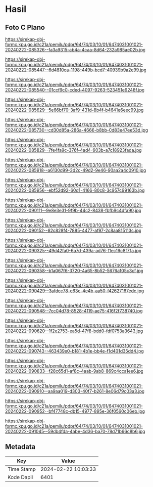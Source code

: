 # Hasil

## Foto C Plano

https://sirekap-obj-formc.kpu.go.id/c21a/pemilu/pdpr/64/74/03/10/01/6474031001021-20240222-085326--fa3a9315-ab4a-4caa-8d64-232a985ae02b.jpg

https://sirekap-obj-formc.kpu.go.id/c21a/pemilu/pdpr/64/74/03/10/01/6474031001021-20240222-085447--6d4810ca-1198-449b-bcd7-40939b9a2e99.jpg

https://sirekap-obj-formc.kpu.go.id/c21a/pemilu/pdpr/64/74/03/10/01/6474031001021-20240222-085540--01ccf9c0-cded-4097-9263-523451e9248f.jpg

https://sirekap-obj-formc.kpu.go.id/c21a/pemilu/pdpr/64/74/03/10/01/6474031001021-20240222-085629--5e66bf70-3af9-431d-8b4f-b4641e6eec99.jpg

https://sirekap-obj-formc.kpu.go.id/c21a/pemilu/pdpr/64/74/03/10/01/6474031001021-20240222-085730--cd30d85a-286a-4666-b8bb-0d83e47ee53d.jpg

https://sirekap-obj-formc.kpu.go.id/c21a/pemilu/pdpr/64/74/03/10/01/6474031001021-20240222-085829--7fe4fa9c-376f-4ad4-903b-a7c18923fada.jpg

https://sirekap-obj-formc.kpu.go.id/c21a/pemilu/pdpr/64/74/03/10/01/6474031001021-20240222-085918--a6130d99-3d2c-49d2-9e46-90aa2a4c0910.jpg

https://sirekap-obj-formc.kpu.go.id/c21a/pemilu/pdpr/64/74/03/10/01/6474031001021-20240222-085956--ebf52d92-60d1-4166-80c8-3c957c99163b.jpg

https://sirekap-obj-formc.kpu.go.id/c21a/pemilu/pdpr/64/74/03/10/01/6474031001021-20240222-090111--9e8e3e31-9f9b-44c2-8438-fbfb9c4dfa90.jpg

https://sirekap-obj-formc.kpu.go.id/c21a/pemilu/pdpr/64/74/03/10/01/6474031001021-20240222-090152--82c828f4-7885-4477-af97-2c8aa815113c.jpg

https://sirekap-obj-formc.kpu.go.id/c21a/pemilu/pdpr/64/74/03/10/01/6474031001021-20240222-090325--49d42fa0-6a7d-439a-ad76-f1ec16c8f71a.jpg

https://sirekap-obj-formc.kpu.go.id/c21a/pemilu/pdpr/64/74/03/10/01/6474031001021-20240222-090358--b1a067f6-3720-4a65-8b52-5676a105c3cf.jpg

https://sirekap-obj-formc.kpu.go.id/c21a/pemilu/pdpr/64/74/03/10/01/6474031001021-20240222-090429--3afdcc78-c63c-4e4b-aa50-f42627167edc.jpg

https://sirekap-obj-formc.kpu.go.id/c21a/pemilu/pdpr/64/74/03/10/01/6474031001021-20240222-090548--7cc04d78-8528-4119-ae75-416f2f738740.jpg

https://sirekap-obj-formc.kpu.go.id/c21a/pemilu/pdpr/64/74/03/10/01/6474031001021-20240222-090620--1f2e2753-ea5d-47f8-bdd0-fdf0753a3643.jpg

https://sirekap-obj-formc.kpu.go.id/c21a/pemilu/pdpr/64/74/03/10/01/6474031001021-20240222-090743--463439e0-b181-4b1e-bb4e-f1d401d35dd4.jpg

https://sirekap-obj-formc.kpu.go.id/c21a/pemilu/pdpr/64/74/03/10/01/6474031001021-20240222-090833--f28c65d1-af8c-4aab-9ab8-869c4cca1ee6.jpg

https://sirekap-obj-formc.kpu.go.id/c21a/pemilu/pdpr/64/74/03/10/01/6474031001021-20240222-090910--aa9aa019-d303-40f7-b261-8e06d79c03a3.jpg

https://sirekap-obj-formc.kpu.go.id/c21a/pemilu/pdpr/64/74/03/10/01/6474031001021-20240222-090952--bf47748c-db15-4977-895e-36f0560c06eb.jpg

https://sirekap-obj-formc.kpu.go.id/c21a/pemilu/pdpr/64/74/03/10/01/6474031001021-20240222-091045--59db4fda-4abe-4d36-ba70-78d71b66c8b6.jpg


## Metadata

| Key        | Value               |
| ---------- | ------------------- |
| Time Stamp | 2024-02-22 10:03:33 |
| Kode Dapil | 6401                |



